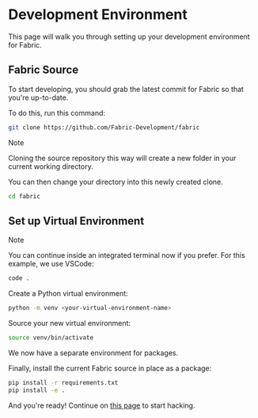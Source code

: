 # Development Environment
This page will walk you through setting up your development environment for Fabric.

## Fabric Source
To start developing, you should grab the latest commit for Fabric so that you're up-to-date.

To do this, run this command:
```bash
git clone https://github.com/Fabric-Development/fabric
```

> [!NOTE]
> Cloning the source repository this way will create a new folder in your current working directory.

You can then change your directory into this newly created clone.
```bash
cd fabric
```

## Set up Virtual Environment
> [!NOTE]
> You can continue inside an integrated terminal now if you prefer. For this example, we use VSCode:
> ```bash
> code .
> ```

Create a Python virtual environment:
```bash
python -m venv <your-virtual-environment-name>
```

Source your new virtual environment:
```bash
source venv/bin/activate
```

We now have a separate environment for packages.

Finally, install the current Fabric source in place as a package:
```bash
pip install -r requirements.txt
pip install -e .
```

And you're ready! Continue on [this page](hacking-guide.md) to start hacking.
